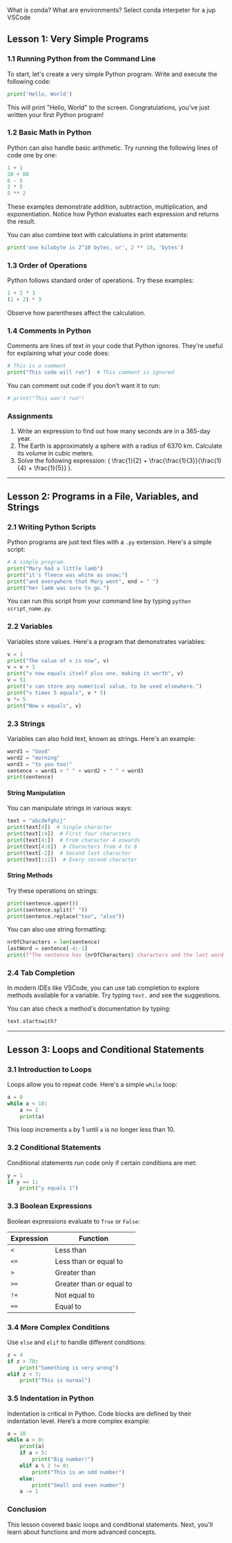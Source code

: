 What is conda? What are environments? Select conda interpeter for a jup VSCode


## Lesson 1: Very Simple Programs

### 1.1 Running Python from the Command Line
To start, let's create a very simple Python program. Write and execute the following code:

```python
print('Hello, World')
```

This will print "Hello, World" to the screen. Congratulations, you've just written your first Python program!

### 1.2 Basic Math in Python
Python can also handle basic arithmetic. Try running the following lines of code one by one:

```python
1 + 1
20 + 80
6 - 5
2 * 5
5 ** 2
```

These examples demonstrate addition, subtraction, multiplication, and exponentiation. Notice how Python evaluates each expression and returns the result.

You can also combine text with calculations in print statements:

```python
print('one kilobyte is 2^10 bytes, or', 2 ** 10, 'bytes')
```

### 1.3 Order of Operations
Python follows standard order of operations. Try these examples:

```python
1 + 2 * 3
(1 + 2) * 3
```

Observe how parentheses affect the calculation.

### 1.4 Comments in Python
Comments are lines of text in your code that Python ignores. They're useful for explaining what your code does:

```python
# This is a comment
print("This code will run")  # This comment is ignored
```

You can comment out code if you don’t want it to run:

```python
# print("This won't run")
```

### Assignments
1. Write an expression to find out how many seconds are in a 365-day year.
2. The Earth is approximately a sphere with a radius of 6370 km. Calculate its volume in cubic meters.
3. Solve the following expression: \( \frac{1}{2} + \frac{\frac{1}{3}}{\frac{1}{4} + \frac{1}{5}} \).

---

## Lesson 2: Programs in a File, Variables, and Strings

### 2.1 Writing Python Scripts
Python programs are just text files with a `.py` extension. Here's a simple script:

```python
# A simple program.
print("Mary had a little lamb")
print("it's fleece was white as snow;")
print("and everywhere that Mary went", end = " ")
print("her lamb was sure to go.")
```

You can run this script from your command line by typing `python script_name.py`.

### 2.2 Variables
Variables store values. Here's a program that demonstrates variables:

```python
v = 1
print("The value of v is now", v)
v = v + 1
print("v now equals itself plus one, making it worth", v)
v = 51
print("v can store any numerical value, to be used elsewhere.")
print("v times 5 equals", v * 5)
v *= 5
print("Now v equals", v)
```

### 2.3 Strings
Variables can also hold text, known as strings. Here's an example:

```python
word1 = "Good"
word2 = "morning"
word3 = "to you too!"
sentence = word1 + " " + word2 + " " + word3
print(sentence)
```

#### String Manipulation
You can manipulate strings in various ways:

```python
text = "abcdefghij"
print(text[4])  # Single character
print(text[:4])  # First four characters
print(text[4:])  # From character 4 onwards
print(text[4:8])  # Characters from 4 to 8
print(text[-2])  # Second last character
print(text[::2])  # Every second character
```

#### String Methods
Try these operations on strings:

```python
print(sentence.upper())
print(sentence.split(" "))
print(sentence.replace("too", "also"))
```

You can also use string formatting:

```python
nrOfCharacters = len(sentence)
lastWord = sentence[-4:-1]
print(f"The sentence has {nrOfCharacters} characters and the last word is: {lastWord}")
```

### 2.4 Tab Completion
In modern IDEs like VSCode, you can use tab completion to explore methods available for a variable. Try typing `text.` and see the suggestions.

You can also check a method's documentation by typing:

```python
text.startswith?
```

---

## Lesson 3: Loops and Conditional Statements

### 3.1 Introduction to Loops
Loops allow you to repeat code. Here's a simple `while` loop:

```python
a = 0
while a < 10:
    a += 1
    print(a)
```

This loop increments `a` by 1 until `a` is no longer less than 10.

### 3.2 Conditional Statements
Conditional statements run code only if certain conditions are met:

```python
y = 1
if y == 1:
    print("y equals 1")
```

### 3.3 Boolean Expressions
Boolean expressions evaluate to `True` or `False`:

| Expression | Function                 |
| ---------- | ------------------------ |
| `<`        | Less than                |
| `<=`       | Less than or equal to    |
| `>`        | Greater than             |
| `>=`       | Greater than or equal to |
| `!=`       | Not equal to             |
| `==`       | Equal to                 |

### 3.4 More Complex Conditions
Use `else` and `elif` to handle different conditions:

```python
z = 4
if z > 70:
    print("Something is very wrong")
elif z < 7:
    print("This is normal")
```

### 3.5 Indentation in Python
Indentation is critical in Python. Code blocks are defined by their indentation level. Here’s a more complex example:

```python
a = 10
while a > 0:
    print(a)
    if a > 5:
        print("Big number!")
    elif a % 2 != 0:
        print("This is an odd number")
    else:
        print("Small and even number")
    a -= 1
```

### Conclusion
This lesson covered basic loops and conditional statements. Next, you'll learn about functions and more advanced concepts.